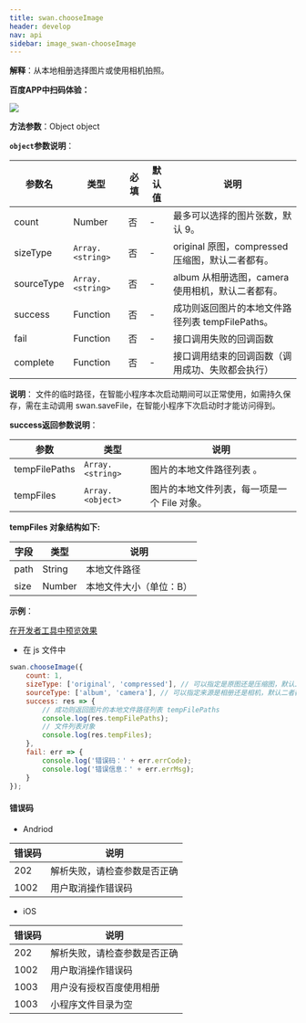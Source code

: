```yaml
---
title: swan.chooseImage
header: develop
nav: api
sidebar: image_swan-chooseImage
---
```





**解释**：从本地相册选择图片或使用相机拍照。

**百度APP中扫码体验：**

<img src="https://b.bdstatic.com/miniapp/assets/images/doc_demo/api-image.png"  class="demo-qrcode-image" />

**方法参数**：Object object

**`object`参数说明**：

|参数名 |类型  |必填 | 默认值 |说明|
|---- | ---- | ---- | ----|----|
|count  | Number | 否  |  -|最多可以选择的图片张数，默认 9。|
|sizeType  |`Array.<string>`| 否  |  -|original 原图，compressed 压缩图，默认二者都有。|
|sourceType | ` Array.<string> ` |否 | -|  album 从相册选图，camera 使用相机，默认二者都有。|
|success |Function  |  否 |  -|成功则返回图片的本地文件路径列表 tempFilePaths。|
|fail  |  Function |   否  | -| 接口调用失败的回调函数|
|complete   | Function  |  否 | -|  接口调用结束的回调函数（调用成功、失败都会执行）|

**说明**：
文件的临时路径，在智能小程序本次启动期间可以正常使用，如需持久保存，需在主动调用 swan.saveFile，在智能小程序下次启动时才能访问得到。


**success返回参数说明**：

|参数  |类型|  说明 |
|---- | ---- | ---- |
|tempFilePaths  | `Array.<string>` |图片的本地文件路径列表 。|
|tempFiles  | ` Array.<object> ` |图片的本地文件列表，每一项是一个 File 对象。|

**tempFiles 对象结构如下:**

|字段 | 类型  |说明|
|---- | ---- | ---- |
|path  |  String  |本地文件路径|
|size   | Number | 本地文件大小（单位：B）|


**示例**：

<a href="swanide://fragment/25ee1bf808f49aeae2975827d0fd654e1569416277213" title="在开发者工具中预览效果" target="_self">在开发者工具中预览效果</a>

* 在 js 文件中

```js
swan.chooseImage({
    count: 1,
    sizeType: ['original', 'compressed'], // 可以指定是原图还是压缩图，默认二者都有
    sourceType: ['album', 'camera'], // 可以指定来源是相册还是相机，默认二者都有
    success: res => {
        // 成功则返回图片的本地文件路径列表 tempFilePaths
        console.log(res.tempFilePaths);
        // 文件列表对象
        console.log(res.tempFiles);
    },
    fail: err => {
        console.log('错误码：' + err.errCode);
        console.log('错误信息：' + err.errMsg);
    }
});

```

#### 错误码

* Andriod

|错误码|说明|
|--|--|
|202|解析失败，请检查参数是否正确   |
|1002|用户取消操作错误码|

* iOS

|错误码|说明|
|--|--|
|202|解析失败，请检查参数是否正确  |
|1002|用户取消操作错误码|
|1003|用户没有授权百度使用相册|
|1003|小程序文件目录为空|	

